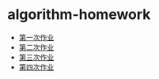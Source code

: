 # algorithm-homework

- [第一次作业](AlgorithmHomework1.md)
- [第二次作业](AlgorithmHomework2.md)
- [第三次作业](AlgorithmHomework3.md)
- [第四次作业](AlgorithmHomework4.md)